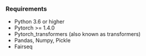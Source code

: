 ### Requirements
* Python 3.6 or higher
* Pytorch >= 1.4.0
* Pytorch_transformers (also known as transformers)
* Pandas, Numpy, Pickle
* Fairseq












